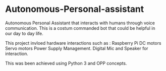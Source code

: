 # Autonomous-Personal-assistant
Autonomous Personal Assistant that interacts with humans through voice communication. 
This is a costum commanded bot that could be helpful in our day to day life.

This project invloed hardware interactions such as  :
      Raspberry Pi
      DC motors
      Servo motors
      Power Supply Management.
      Digital Mic and Speaker for interaction.
      
 This was been achieved using Python 3 and OPP concepts.
